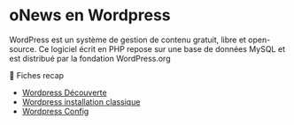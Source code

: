 # oNews en Wordpress
WordPress est un système de gestion de contenu gratuit, libre et open-source. Ce logiciel écrit en PHP repose sur une base de données MySQL et est distribué par la fondation WordPress.org

📘 Fiches recap
- [Wordpress Découverte](https://kourou.oclock.io/ressources/fiche-recap/wordpress-decouverte/)
- [Wordpress installation classique](https://kourou.oclock.io/ressources/fiche-recap/wordpress-installation-classique/)
- [Wordpress Config](https://kourou.oclock.io/ressources/fiche-recap/wordpress-wp-config-php/)
